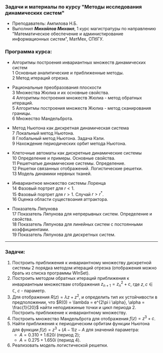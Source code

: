 ### Задачи и материалы по курсу "Методы исследования динамических систем"
- Преподаватель: Ампилова Н.Б.
- Выполнил ***Михайлов Михаил***, 1 курс магистратуры по направлению "Математическое обеспечение и администирование информационных систем", МатМех, СПбГУ.


### Программа курса:

- Алгоритмы построения инвариантных множеств динамических систем  
    1 Основные аналитические и приближенные методы.  
    2 Метод итераций отрезка.  

- Рациональные преобразования плоскости  
    3 Множества Жюлиа и их основные свойства.  
    4 Алгоритмы построения множеств Жюлиа - метод обратных итераций.  
    5 Алгоритмы построения множеств Жюлиа - метод  сканирования границы.  
    6 Множество Мандельброта.  

- Метод Ньютона как дискретная динамическая система  
    7 Локальный метод Ньютона.  
    8 Глобальный метод Ньютона. Задача Кэли.  
    9 Нахождение периодических орбит метода Ньютона.

- Клеточные автоматы как дискретные динамические системы  
    10 Определение и примеры. Основные свойства.  
    11 Решетчатые динамические системы. Определение.  
    12 Решетки связанных отображений. Логистические решетки.  
    13 Модель динамики нервных тканей.  

- Инвариантное множество системы Лоренца  
    14 Фазовый портрет для $r < 1$.  
    15 Фазовый портрет для $r > 1$. Случай $r > r^*$.  
    16 Оценка области существоания аттрактора.  

- Показатель Ляпунова  
    17 Показатель Ляпунова для  непрерывных систем. Определение и свойства.  
    18 Показатель Ляпунова для линейных систем с постоянными коэффициентами.  
    19 Показатель Ляпунова для дискретных систем.  

---

### Задачи:

1. Построить приближения к инвариантному множеству дискретной системы 2 порядка методом итераций отрезка (отображения можно брать из списка программы WInSet).
2. Построить методом обратных итераций приближения к инвариантным множествам отображения $z_{n+1} = z_n^2 + c$, где $z, c \in \mathbb C$, $c$ - параметр.
3. Для отображения $R(z) = \lambda z + z^2$, и определить тип их устойчивости в предположении, что $R(0) = \lambda = e^{2\pi i \alpha}, \alpha = \frac{1}{20}$ найти неподивжиные точки и цикл периода 2. Построить приближение к инвариантному множеству.
4. Построить множество Мандельброта для отображения $f(z) = z^3 + c$.
5. Найти приближения к периодическим орбитам функции Ньютона для функции $f(z) = z^3 + (A - 1)z - A$ для значений параметра:
    - $A = 0.310 + 1.620i$ (период 2);  
    - $A = 0.275 + 1.650i$ (период 4).
6. Реализовать модель логистической решетки.


